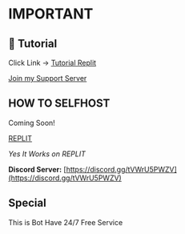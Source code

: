 # **IMPORTANT**

## 📝 Tutorial
Click Link ->
[Tutorial Replit](https://github.com/CarameloSz/KannaMusic/blob/main/readme.md)

[Join my Support Server](https://discord.gg/fqjdsyEq24)

## HOW TO SELFHOST

Coming Soon!

[REPLIT](https://replit.com/@kabirjaipal/Jugnu-or-Best-Music-Bot-on-Replit?v=1)

*Yes It Works on REPLIT*

**Discord Server:**
[https://discord.gg/tVWrU5PWZV](https://discord.gg/tVWrU5PWZV)

## Special 
This is Bot Have 24/7 Free Service

